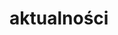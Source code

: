 # aktualności
<!DOCTYPE html>
<html>
    <head>
        <meta charset="utf-8">
        <title>testowa.pl</title>
        <style>
      
        body{
         color: white; 
    background: #396f38;
    margin: 0;
   
   
        }
       .menu-1{
           background: white;
           top: 0px;
           width: 100%;
           height: 70px;
           position: absolute;
           font-family: Arial;
           float: left;
          left: 0px;
       }
       #aut{
        
         color: green;  
       }
      #klik{
         color: grey; 
      }
      #lokko{
          position: absolute;
          top: 40px;
          left: 127px;
          font-family: Arial;
          
      }
      nav{
          text-decoration: none;
      }
      a{
        text-decoration: none;
        color: black;
       
      }
      a:hover{
          background-color: red;
          color: white;
      }
      a:active{
          background-color: red;
            color: white;
      }
      .lok{
         position: absolute; 
         left: 00px;
      }
      .klok{
           position: absolute;
           left: 95px;
      }
      .loki{
           position: relative;
           left: 140px;
      }
      #lokiter{
          background-color: #4e9447;
          position: absolute;
          top:300px;
          right: 10px;
         width:85%;
         font-size: 20px;
         z-index: 2;
      }
      #akt{
          border-bottom:1px solid white;
          
      }
     
      #img {
       position: relative;
       z-index: 1;
      height: 100%;
      bottom: 0px;
       top: 70px;
       width: 100%;
       right: 0px;
       left: 0px;
       }
        </style>
    </head>
    <body>
    <div class="menu-1">
    
        <p><span id="aut">Autor:</span><span id="klik"><em><strong> JAKUB<BR>WITKOWSKI</strong></em></span></p>
         </div>
         <div id="lokko">
        <nav>
            <a class="lok" href="https://witas-w.github.io/Aktualnosci/">Aktualności</a>
            <a class="klok" href="https://witas-w.github.io/Bloguje-witas/">Blog</a>
            <a class="loki" href="https://witas-w.github.io/Galeria-zdjec/">Zdjęcia</a>
        </nav>
        </div>
        
        <img id="img" src="https://upload.wikimedia.org/wikipedia/commons/thumb/d/d5/Thomas_Cole_-_The_Voyage_of_Life_Youth%2C_1840_%28Munson-Williams-Proctor_Arts_Institute%29.jpg/240px-Thomas_Cole_-_The_Voyage_of_Life_Youth%2C_1840_%28Munson-Williams-Proctor_Arts_Institute%29.jpg">

        
        
        <div id="lokiter">
         <h3 id="akt">Aktualności</h3>
         <p>Obecnie jestem na wakacjach w Ustce. Ustka to miejscowość w województwie Pomorskim w powiecie Słupskim w gminie Ustka. Położona jest ona nad ujściem rzeki Słupii do morza Bałtyckiego</p>
        </div>
       
   
 
    </body>
</html>
